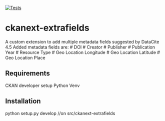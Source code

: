 [![Tests](https://github.com//ckanext-extrafields/workflows/Tests/badge.svg?branch=main)](https://github.com//ckanext-extrafields/actions)

# ckanext-extrafields

A custom extension to add multiple metadata fields suggested by DataCite 4.5
Added metadata fields are:
        # DOI
        # Creator
        # Publisher
        # Publication Year
        # Resource Type
        # Geo Location Longitude
        # Geo Location Latitude
        # Geo Location Place
## Requirements

CKAN developer setup
Python Venv


## Installation

python setup.py develop  //on src/ckanext-extrafields


